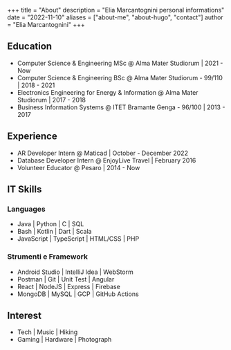 +++
title = "About"
description = "Elia Marcantognini personal informations" 
date = "2022-11-10" 
aliases = ["about-me", "about-hugo", "contact"] 
author = "Elia Marcantognini" 
+++


## Education

- Computer Science & Engineering MSc @ Alma Mater Studiorum | 2021 - Now
- Computer Science & Engineering BSc @ Alma Mater Studiorum - 99/110 | 2018 - 2021
- Electronics Engineering for Energy & Information @ Alma Mater Studiorum | 2017 - 2018
- Business Information Systems @ ITET Bramante Genga - 96/100 | 2013 - 2017

## Experience

- AR Developer Intern @ Maticad | October - December 2022
- Database Developer Intern @ EnjoyLive Travel | February 2016
- Volunteer Educator @ Pesaro | 2014 - Now

## IT Skills

### Languages

- Java | Python | C | SQL
- Bash | Kotlin | Dart | Scala
- JavaScript | TypeScript | HTML/CSS | PHP

### Strumenti e Framework

- Android Studio | IntelliJ Idea | WebStorm
- Postman | Git | Unit Test | Angular
- React | NodeJS | Express | Firebase
- MongoDB | MySQL | GCP | GitHub Actions

## Interest

- Tech | Music | Hiking
- Gaming | Hardware | Photograph
